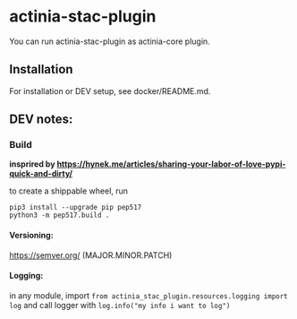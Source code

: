 # actinia-stac-plugin

You can run actinia-stac-plugin as actinia-core plugin.

## Installation

For installation or DEV setup, see docker/README.md.

## DEV notes:

### Build

__insprired by https://hynek.me/articles/sharing-your-labor-of-love-pypi-quick-and-dirty/__

to create a shippable wheel, run

```
pip3 install --upgrade pip pep517
python3 -m pep517.build .
```

#### Versioning:

https://semver.org/ (MAJOR.MINOR.PATCH)

#### Logging:

in any module, import `from actinia_stac_plugin.resources.logging import log` and call logger with `log.info("my info i want to log")`
